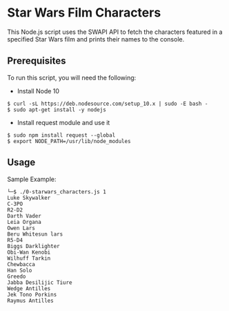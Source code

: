 # Star Wars Film Characters

This Node.js script uses the SWAPI API to fetch the characters featured in a specified Star Wars film and prints their names to the console.

## Prerequisites

To run this script, you will need the following:

* Install Node 10
```
$ curl -sL https://deb.nodesource.com/setup_10.x | sudo -E bash -
$ sudo apt-get install -y nodejs
```
* Install request module and use it
```
$ sudo npm install request --global
$ export NODE_PATH=/usr/lib/node_modules
```

## Usage
Sample Example:
```
└─$ ./0-starwars_characters.js 1
Luke Skywalker
C-3PO
R2-D2
Darth Vader
Leia Organa
Owen Lars
Beru Whitesun lars
R5-D4
Biggs Darklighter
Obi-Wan Kenobi
Wilhuff Tarkin
Chewbacca
Han Solo
Greedo
Jabba Desilijic Tiure
Wedge Antilles
Jek Tono Porkins
Raymus Antilles
```